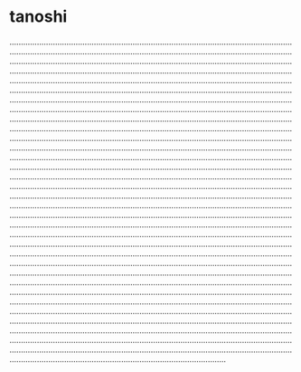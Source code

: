 # tanoshi

...........................................................................................................................................................................................................................................................................................................................................................................................................................................................................................................................................................................................................................................................................................................................................................................................................................................................................................................................................................................................................................................................................................................................................................................................................................................................................................................................................................................................................................................................................................................................................................................................................................................................................................................................................................................................................................................................................................................................................................................................................................................................................................................................................................................................................................................................................................................................................................................................................................................................................................................................................................................................................................................................................................................................................................................................................................................................................................................................................................................................................................................................................................................................................................................................................................................................................................................................................................................................................................................................................................................................................................................................................................................................................................................................................................................................................................................................................................................................................................................................................................................................................................................................................................................................................................................................................................................................................................